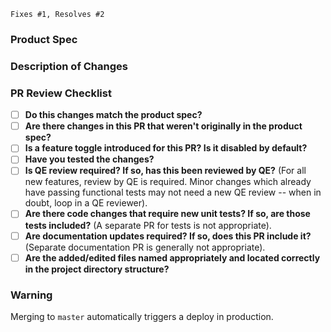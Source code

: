 `Fixes #1, Resolves #2` <!-- remove the (`) quotes to link one or more issues -->

### Product Spec

<!-- Copy + Paste the feature spec given by the product team so reviewers know exactly what the feature is expected to do -->
<!-- The PR shouldn't introduce behavior that isn't in the spec -->

### Description of Changes

<!-- Describe your changes below in a reasonable amount of detail -->



<!-- For the PR reviewer: -->

### PR Review Checklist

* [ ] **Do this changes match the product spec?**
* [ ] **Are there changes in this PR that weren't originally in the product spec?**
* [ ] **Is a feature toggle introduced for this PR? Is it disabled by default?**
* [ ] **Have you tested the changes?**
* [ ] **Is QE review required? If so, has this been reviewed by QE?** (For all new features, review by QE is required. Minor changes which already have passing functional tests may not need a new QE review -- when in doubt, loop in a QE reviewer).
* [ ] **Are there code changes that require new unit tests? If so, are those tests included?** (A separate PR for tests is not appropriate).
* [ ] **Are documentation updates required? If so, does this PR include it?** (Separate documentation PR is generally not appropriate).
* [ ] **Are the added/edited files named appropriately and located correctly in the project directory structure?**

### Warning

Merging to `master` automatically triggers a deploy in production. 
